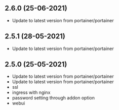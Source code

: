
## 2.6.0 (25-06-2021)
- Update to latest version from portainer/portainer

## 2.5.1 (28-05-2021)
- Update to latest version from portainer/portainer

## 2.5.0 (25-05-2021)
- Update to latest version from portainer/portainer
- Update to latest version from portainer/portainer
- ssl
- ingress with nginx 
- password setting through addon option
- webui
